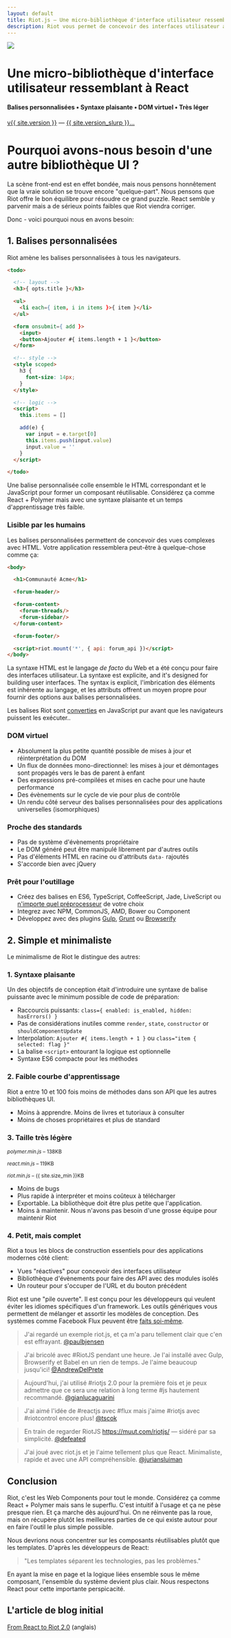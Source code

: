 ```yaml
---
layout: default
title: Riot.js — Une micro-bibliothèque d'interface utilisateur ressemblant à React
description: Riot vous permet de concevoir des interfaces utilisateur avec des balises personnalisées en utilisant une syntaxe simple et plaisante. Il utilise un DOM virtuel comme React mais en plus rapide. Riot est très léger comparer aux standards de l'industrie. Nous pensons qu'il y a un réel besoin pour une autre bibliothèque UI.
---
```


<div id="hero">
  <img src="/img/logo/riot240x.png">
  <h1>Une micro-bibliothèque d'interface utilisateur ressemblant à React</h1>
  <h4>Balises personnalisées • Syntaxe plaisante • DOM virtuel • Très léger</h4>

  <div id="version-slurp">
    <a href="/download/" class="tag blue">v{{ site.version }}</a> &mdash;
    <a href="/release-notes/">{{ site.version_slurp }}&hellip;</a>
  </div>

</div>


# Pourquoi avons-nous besoin d'une autre bibliothèque UI ?

La scène front-end est en effet bondée, mais nous pensons honnêtement que la vraie solution se trouve encore "quelque-part". Nous pensons que Riot offre le bon équilibre pour résoudre ce grand puzzle. React semble y parvenir mais a de sérieux points faibles que Riot viendra corriger.

Donc - voici pourquoi nous en avons besoin:


## 1. Balises personnalisées

Riot amène les balises personnalisées à tous les navigateurs.

``` html
<todo>

  <!-- layout -->
  <h3>{ opts.title }</h3>

  <ul>
    <li each={ item, i in items }>{ item }</li>
  </ul>

  <form onsubmit={ add }>
    <input>
    <button>Ajouter #{ items.length + 1 }</button>
  </form>

  <!-- style -->
  <style scoped>
    h3 {
      font-size: 14px;
    }
  </style>

  <!-- logic -->
  <script>
    this.items = []

    add(e) {
      var input = e.target[0]
      this.items.push(input.value)
      input.value = ''
    }
  </script>

</todo>
```

Une balise personnalisée colle ensemble le HTML correspondant et le JavaScript pour former un composant réutilisable. Considérez ça comme React + Polymer mais avec une syntaxe plaisante et un temps d'apprentissage très faible.


### Lisible par les humains

Les balises personnalisées permettent de concevoir des vues complexes avec HTML. Votre application ressemblera peut-être à quelque-chose comme ça:

``` html
<body>

  <h1>Communauté Acme</h1>

  <forum-header/>

  <forum-content>
    <forum-threads/>
    <forum-sidebar/>
  </forum-content>

  <forum-footer/>

  <script>riot.mount('*', { api: forum_api })</script>
</body>
```

La syntaxe HTML est le langage *de facto* du Web et a été conçu pour faire des interfaces utilisateur. La syntaxe est explicite, and it's designed for building user interfaces. The syntax is explicit, l'imbrication des éléments est inhérente au langage, et les attributs offrent un moyen propre pour fournir des options aux balises personnalisées.

Les balises Riot sont [converties](/guide/compiler/) en JavaScript pur avant que les navigateurs puissent les exécuter..


### DOM virtuel
- Absolument la plus petite quantité possible de mises à jour et réinterprétation du DOM
- Un flux de données mono-directionnel: les mises à jour et démontages sont propagés vers le bas de parent à enfant
- Des expressions pré-compilées et mises en cache pour une haute performance
- Des évènements sur le cycle de vie pour plus de contrôle
- Un rendu côté serveur des balises personnalisées pour des applications universelles (isomorphiques)


### Proche des standards
- Pas de système d'évènements propriétaire
- Le DOM généré peut être manipulé librement par d'autres outils
- Pas d'éléments HTML en racine ou d'attributs `data-` rajoutés
- S'accorde bien avec jQuery


### Prêt pour l'outillage
- Créez des balises en ES6, TypeScript, CoffeeScript, Jade, LiveScript ou [n'importe quel préprocesseur](/guide/compiler/#pre-processors) de votre choix
- Integrez avec NPM, CommonJS, AMD, Bower ou Component
- Développez avec des plugins [Gulp](https://github.com/e-jigsaw/gulp-riot), [Grunt](https://github.com/ariesjia/grunt-riot) ou [Browserify](https://github.com/jhthorsen/riotify)



## 2. Simple et minimaliste

Le minimalisme de Riot le distingue des autres:


### 1. Syntaxe plaisante

Un des objectifs de conception était d'introduire une syntaxe de balise puissante avec le minimum possible de code de préparation:

- Raccourcis puissants: `class={ enabled: is_enabled, hidden: hasErrors() }`
- Pas de considérations inutiles comme `render`, `state`, `constructor` or `shouldComponentUpdate`
- Interpolation: `Ajouter #{ items.length + 1 }` ou `class="item { selected: flag }"`
- La balise `<script>` entourant la logique est optionnelle
- Syntaxe ES6 compacte pour les méthodes


### 2. Faible courbe d'apprentissage

Riot a entre 10 et 100 fois moins de méthodes dans son API que les autres bibliothèques UI.

- Moins à apprendre. Moins de livres et tutoriaux à consulter
- Moins de choses propriétaires et plus de standard


### 3. Taille très légère

<small><em>polymer.min.js</em> – 138KB</small>
<span class="bar red"></span>

<small><em>react.min.js</em> – 119KB</small>
<span class="bar red" style="width: {{ 138 / 119 * 100 }}"></span>

<small><em>riot.min.js</em> – {{ site.size_min }}KB</small>
<span class="bar blue" style="width: {{ site.size_min / 121 * 100 }}%"></span>

- Moins de bugs
- Plus rapide à interpréter et moins coûteux à télécharger
- Exportable. La bibliothèque doit être plus petite que l'application.
- Moins à maintenir. Nous n'avons pas besoin d'une grosse équipe pour maintenir Riot



### 4. Petit, mais complet

Riot a tous les blocs de construction essentiels pour des applications modernes côté client:

- Vues "réactives" pour concevoir des interfaces utilisateur
- Bibliothèque d'évènements pour faire des API avec des modules isolés
- Un routeur pour s'occuper de l'URL et du bouton précédent

Riot est une "pile ouverte". Il est conçu pour les développeurs qui veulent éviter les idiomes spécifiques d'un framework. Les outils génériques vous permettent de mélanger et assortir les modèles de conception. Des systèmes comme Facebook Flux peuvent être [faits soi-même](https://github.com/jimsparkman/RiotControl).


> J'ai regardé un exemple riot.js, et ça m'a paru tellement clair que c'en est effrayant. [@paulbjensen](https://twitter.com/paulbjensen/status/558378720403419137)

> J'ai bricolé avec #RiotJS pendant une heure. Je l'ai installé avec Gulp, Browserify et Babel en un rien de temps. Je l'aime beaucoup jusqu'ici! [@AndrewDelPrete](https://twitter.com/AndrewDelPrete/status/630976295011127296)

> Aujourd'hui, j'ai utilisé #riotjs 2.0 pour la première fois et je peux admettre que ce sera une relation à long terme #js hautement recommandé. [@gianlucaguarini](https://twitter.com/gianlucaguarini/status/559756081862574080)

> J'ai aimé l'idée de #reactjs avec #flux mais j'aime #riotjs avec #riotcontrol encore plus!
[@tscok](https://twitter.com/tscok/status/580509124598829056)

> En train de regarder RiotJS https://muut.com/riotjs/ — sidéré par sa simplicité. [@defeated](https://twitter.com/defeated/status/559215403541757952)

> J'ai joué avec riot.js et je l'aime tellement plus que React. Minimaliste, rapide et avec une API compréhensible. [@juriansluiman](https://twitter.com/juriansluiman/status/560399379035865088)


## Conclusion

Riot, c'est les Web Components pour tout le monde. Considérez ça comme React + Polymer mais sans le superflu. C'est intuitif à l'usage et ça ne pèse presque rien. Et ça marche dès aujourd'hui. On ne réinvente pas la roue, mais on récupère plutôt les meilleures parties de ce qui existe autour pour en faire l'outil le plus simple possible.

Nous devrions nous concentrer sur les composants réutilisables plutôt que les templates. D'après les développeurs de React:

> "Les templates séparent les technologies, pas les problèmes."

En ayant la mise en page et la logique liées ensemble sous le même composant, l'ensemble du système devient plus clair. Nous respectons React pour cette importante perspicacité.


## L'article de blog initial

[From React to Riot 2.0](https://muut.com/blog/technology/riot-2.0/) (anglais)



